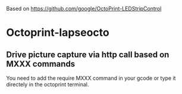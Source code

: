 Based on https://github.com/google/OctoPrint-LEDStripControl

# Octoprint-lapseocto

## Drive picture capture via http call based on MXXX commands

You need to add the require MXXX command in your gcode or type it directely in the octoprint terminal.
